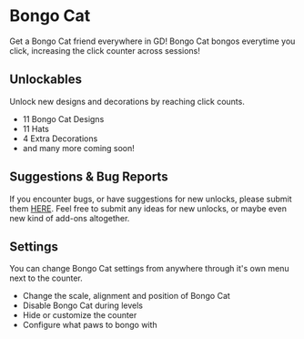 # Bongo Cat
<cg>Get a Bongo Cat friend everywhere in GD!</c> Bongo Cat bongos everytime you click, increasing the click counter across sessions!

## <cy>Unlockables</c>
Unlock new designs and decorations by reaching click counts.
- 11 Bongo Cat Designs
- 11 Hats
- 4 Extra Decorations
- and many more coming soon!

## <co>Suggestions & Bug Reports</c>
If you encounter bugs, or have suggestions for new unlocks, please submit them [HERE](https://forms.gle/nyt9qGCt4HGody666).
Feel free to submit any ideas for new unlocks, or maybe even new kind of add-ons altogether.

## <cr>Settings</c>
You can change Bongo Cat settings from anywhere through it's own menu next to the counter.
- Change the scale, alignment and position of Bongo Cat
- Disable Bongo Cat during levels
- Hide or customize the counter
- Configure what paws to bongo with